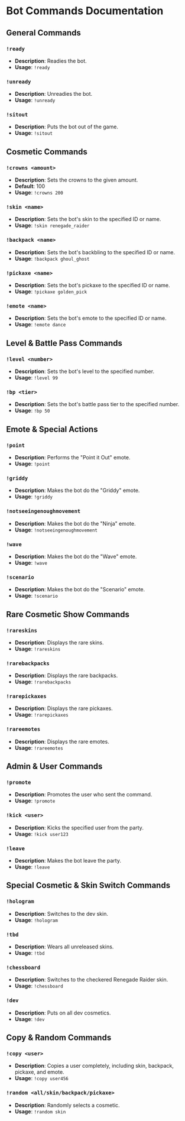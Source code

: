 # Bot Commands Documentation

## General Commands

### `!ready`
- **Description**: Readies the bot.
- **Usage**: `!ready`

### `!unready`
- **Description**: Unreadies the bot.
- **Usage**: `!unready`

### `!sitout`
- **Description**: Puts the bot out of the game.
- **Usage**: `!sitout`

## Cosmetic Commands

### `!crowns <amount>`
- **Description**: Sets the crowns to the given amount.
- **Default**: 100
- **Usage**: `!crowns 200`

### `!skin <name>`
- **Description**: Sets the bot's skin to the specified ID or name.
- **Usage**: `!skin renegade_raider`

### `!backpack <name>`
- **Description**: Sets the bot's backbling to the specified ID or name.
- **Usage**: `!backpack ghoul_ghost`

### `!pickaxe <name>`
- **Description**: Sets the bot's pickaxe to the specified ID or name.
- **Usage**: `!pickaxe golden_pick`

### `!emote <name>`
- **Description**: Sets the bot's emote to the specified ID or name.
- **Usage**: `!emote dance`

## Level & Battle Pass Commands

### `!level <number>`
- **Description**: Sets the bot's level to the specified number.
- **Usage**: `!level 99`

### `!bp <tier>`
- **Description**: Sets the bot's battle pass tier to the specified number.
- **Usage**: `!bp 50`

## Emote & Special Actions

### `!point`
- **Description**: Performs the "Point it Out" emote.
- **Usage**: `!point`

### `!griddy`
- **Description**: Makes the bot do the "Griddy" emote.
- **Usage**: `!griddy`

### `!notseeingenoughmovement`
- **Description**: Makes the bot do the "Ninja" emote.
- **Usage**: `!notseeingenoughmovement`

### `!wave`
- **Description**: Makes the bot do the "Wave" emote.
- **Usage**: `!wave`

### `!scenario`
- **Description**: Makes the bot do the "Scenario" emote.
- **Usage**: `!scenario`

## Rare Cosmetic Show Commands

### `!rareskins`
- **Description**: Displays the rare skins.
- **Usage**: `!rareskins`

### `!rarebackpacks`
- **Description**: Displays the rare backpacks.
- **Usage**: `!rarebackpacks`

### `!rarepickaxes`
- **Description**: Displays the rare pickaxes.
- **Usage**: `!rarepickaxes`

### `!rareemotes`
- **Description**: Displays the rare emotes.
- **Usage**: `!rareemotes`

## Admin & User Commands

### `!promote`
- **Description**: Promotes the user who sent the command.
- **Usage**: `!promote`

### `!kick <user>`
- **Description**: Kicks the specified user from the party.
- **Usage**: `!kick user123`

### `!leave`
- **Description**: Makes the bot leave the party.
- **Usage**: `!leave`

## Special Cosmetic & Skin Switch Commands

### `!hologram`
- **Description**: Switches to the dev skin.
- **Usage**: `!hologram`

### `!tbd`
- **Description**: Wears all unreleased skins.
- **Usage**: `!tbd`

### `!chessboard`
- **Description**: Switches to the checkered Renegade Raider skin.
- **Usage**: `!chessboard`

### `!dev`
- **Description**: Puts on all dev cosmetics.
- **Usage**: `!dev`

## Copy & Random Commands

### `!copy <user>`
- **Description**: Copies a user completely, including skin, backpack, pickaxe, and emote.
- **Usage**: `!copy user456`

### `!random <all/skin/backpack/pickaxe>`
- **Description**: Randomly selects a cosmetic.
- **Usage**: `!random skin`
